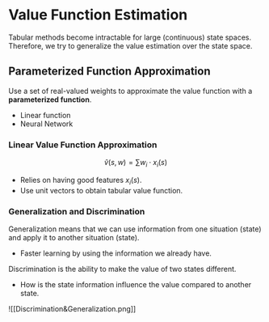 # Value Function Estimation
Tabular methods become intractable for large (continuous) state spaces. Therefore, we try to generalize the value estimation over the state space.

## Parameterized Function Approximation
Use a set of real-valued weights to approximate the value function with a **parameterized function**.
- Linear function
- Neural Network

### Linear Value Function Approximation
$$\hat{v}(s,w)=\sum w_i\cdot x_i(s)$$
- Relies on having good features $x_i(s)$.
- Use unit vectors to obtain tabular value function.

### Generalization and Discrimination
Generalization means that we can use information from one situation (state) and apply it to another situation (state).
- Faster learning by using the information we already have.

Discrimination is the ability to make the value of two states different.
- How is the state information influence the value compared to another state.

![[Discrimination&Generalization.png]]